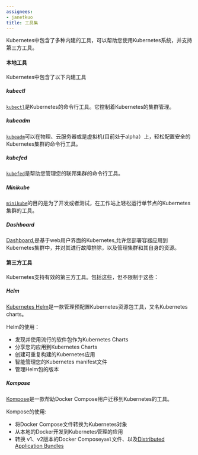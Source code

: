 ```yaml
---
assignees:
- janetkuo
title: 工具集
---
```




Kubernetes中包含了多种内建的工具，可以帮助您使用Kubernetes系统，并支持第三方工具。



#### 本地工具

Kubernetes中包含了以下内建工具



##### kubectl

[`kubectl`](/docs/user-guide/kubectl/)是Kubernetes的命令行工具。它控制着Kubernetes的集群管理。



##### kubeadm

[`kubeadm`](/docs/getting-started-guides/kubeadm/)可以在物理、云服务器或是虚拟机(目前处于alpha）上，轻松配置安全的Kubernetes集群的命令行工具。



##### kubefed

[`kubefed`](/docs/tutorials/federation/set-up-cluster-federation-kubefed/)是帮助您管理您的联邦集群的命令行工具。



##### Minikube

[`minikube`](/docs/getting-started-guides/minikube/)的目的是为了开发或者测试，在工作站上轻松运行单节点的Kubernetes集群的工具。


##### Dashboard

[Dashboard](/docs/tasks/web-ui-dashboard/),是基于web用户界面的Kubernetes,允许您部署容器应用到Kubernetes集群中，并对其进行故障排除，以及管理集群和其自身的资源。



#### 第三方工具

Kubernetes支持有效的第三方工具。包括这些，但不限制于这些：



##### Helm

[Kubernetes Helm](https://github.com/kubernetes/helm)是一款管理预配置Kubernetes资源包工具，又名Kubernetes charts。

Helm的使用：

* 发现并使用流行的软件包作为Kubernetes Charts
* 分享您的应用到Kubernetes Charts
* 创建可重复构建的Kubernetes应用
* 智能管理您的Kubernetes manifest文件
* 管理Helm包的版本


##### Kompose

[Kompose](https://github.com/kubernetes-incubator/kompose)是一款帮助Docker Compose用户迁移到Kubernetes的工具。

Kompose的使用:

* 将Docker Compose文件转换为Kubernetes对象
* 从本地的Docker开发到Kubernetes管理的应用
* 转换 v1、v2版本的Docker Compose`yaml`文件、以及[Distributed Application Bundles](https://docs.docker.com/compose/bundles/)


